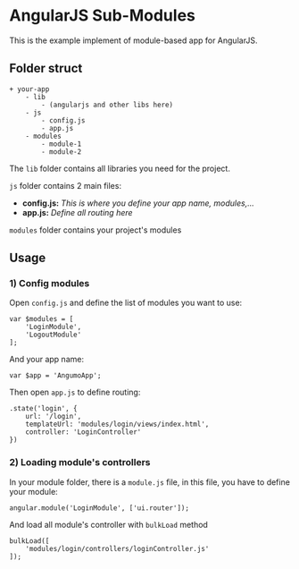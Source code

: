 AngularJS Sub-Modules
====================

This is the example implement of module-based app for AngularJS.

## Folder struct

```
+ your-app
    - lib
        - (angularjs and other libs here)
    - js
        - config.js
        - app.js
    - modules
        - module-1
        - module-2
```

The `lib` folder contains all libraries you need for the project.

`js` folder contains 2 main files:
- **config.js:** _This is where you define your app name, modules,..._
- **app.js:** _Define all routing here_

`modules` folder contains your project's modules

## Usage

### 1) Config modules

Open `config.js` and define the list of modules you want to use:

```
var $modules = [
    'LoginModule',
    'LogoutModule'
];
```

And your app name:

`var $app = 'AngumoApp';`

Then open `app.js` to define routing:

```
.state('login', {
    url: '/login',
    templateUrl: 'modules/login/views/index.html',
    controller: 'LoginController'
})
```

### 2) Loading module's controllers

In your module folder, there is a `module.js` file, in this file, you have to define your module:

`angular.module('LoginModule', ['ui.router']);`

And load all module's controller with `bulkLoad` method

```
bulkLoad([
    'modules/login/controllers/loginController.js'
]);
```
